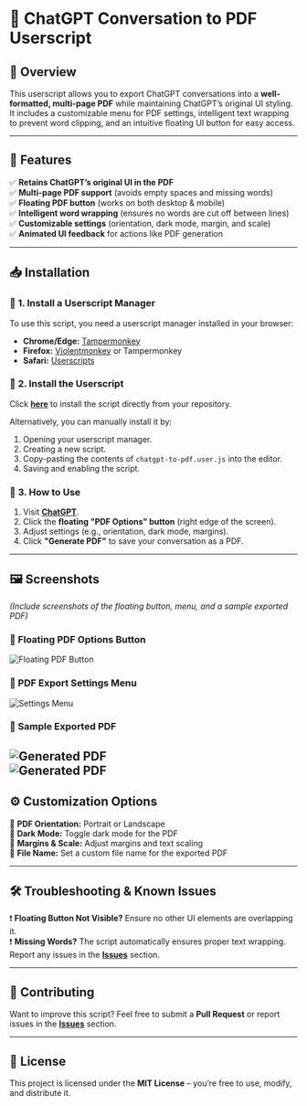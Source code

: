 # 📝 **ChatGPT Conversation to PDF Userscript**

## 🚀 **Overview**  
This userscript allows you to export ChatGPT conversations into a **well-formatted, multi-page PDF** while maintaining ChatGPT’s original UI styling. It includes a customizable menu for PDF settings, intelligent text wrapping to prevent word clipping, and an intuitive floating UI button for easy access.

---

## 🎯 **Features**  
✅ **Retains ChatGPT’s original UI in the PDF**  
✅ **Multi-page PDF support** (avoids empty spaces and missing words)  
✅ **Floating PDF button** (works on both desktop & mobile)  
✅ **Intelligent word wrapping** (ensures no words are cut off between lines)  
✅ **Customizable settings** (orientation, dark mode, margin, and scale)  
✅ **Animated UI feedback** for actions like PDF generation  

---

## 📥 **Installation**  

### 🔹 **1. Install a Userscript Manager**  
To use this script, you need a userscript manager installed in your browser:

- **Chrome/Edge:** [Tampermonkey](https://www.tampermonkey.net/)  
- **Firefox:** [Violentmonkey](https://addons.mozilla.org/en-US/firefox/addon/violentmonkey/) or Tampermonkey  
- **Safari:** [Userscripts](https://apps.apple.com/us/app/userscripts/id1463298887)  

### 🔹 **2. Install the Userscript**  
Click **[here]([link-to-your-userscript.js](https://raw.githubusercontent.com/Aman4921-hash/ChatGPT-Conversation-to-Pdf-with-Customizable-background-/refs/heads/main/chagptpdfgen.js))** to install the script directly from your repository.  

Alternatively, you can manually install it by:  
1. Opening your userscript manager.  
2. Creating a new script.  
3. Copy-pasting the contents of `chatgpt-to-pdf.user.js` into the editor.  
4. Saving and enabling the script.  

### 🔹 **3. How to Use**  
1. Visit **[ChatGPT](https://chat.openai.com/)**.  
2. Click the **floating "PDF Options" button** (right edge of the screen).  
3. Adjust settings (e.g., orientation, dark mode, margins).  
4. Click **"Generate PDF"** to save your conversation as a PDF.  

---

## 🖼️ **Screenshots**  
_(Include screenshots of the floating button, menu, and a sample exported PDF)_  

### 📌 Floating PDF Options Button  
![Floating PDF Button](https://i.ibb.co/fYWYDhH6/Screenshot-20250316-013118-Via.png)  

### 📌 PDF Export Settings Menu  
![Settings Menu](https://i.ibb.co/nMy7C9vS/Screenshot-20250316-013128-Via.png)  

### 📌 Sample Exported PDF  
![Generated PDF](https://i.ibb.co/27Gm3WLc/Screenshot-20250316-013351-Drive.png)  
![Generated PDF](https://i.ibb.co/BVkDnrMg/Screenshot-20250316-013438-Drive.png)
---

## ⚙️ **Customization Options**  
🔹 **PDF Orientation:** Portrait or Landscape  
🔹 **Dark Mode:** Toggle dark mode for the PDF  
🔹 **Margins & Scale:** Adjust margins and text scaling  
🔹 **File Name:** Set a custom file name for the exported PDF  

---

## 🛠️ **Troubleshooting & Known Issues**  
❗ **Floating Button Not Visible?** Ensure no other UI elements are overlapping it.  
❗ **Missing Words?** The script automatically ensures proper text wrapping. Report any issues in the **[Issues](link-to-issues)** section.  

---

## 🤝 **Contributing**  
Want to improve this script? Feel free to submit a **Pull Request** or report issues in the **[Issues](link-to-issues)** section.  

---

## 📜 **License**  
This project is licensed under the **MIT License** – you’re free to use, modify, and distribute it.  
